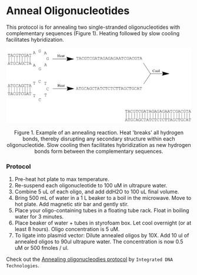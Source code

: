 # Anneal Oligonucleotides

This protocol is for annealing two single-stranded oligonucleotides with complementary sequences (Figure 1). Heating followed by slow cooling facilitates hybridization.

<a href="https://github.com/"><center><img src="../figures/duplex-oligonucleotide.jpg" width="700"></center></a>

<center>Figure 1. Example of an annealing reaction. Heat 'breaks' all hydrogen bonds, thereby disrupting any secondary structure within each oligonucleotide. Slow cooling then facilitates hybridization as new hydrogen bonds form between the complementary sequences.</center>

### Protocol

1. Pre-heat hot plate to max temperature.
2. Re-suspend each oligonucleotide to 100 uM in ultrapure water.
3. Combine 5 uL of each oligo, and add ddH2O to 100 uL final volume.
4. Bring 500 mL of water in a 1 L beaker to a boil in the microwave. Move to hot plate. Add magnetic stir bar and gently stir.
5. Place your oligo-containing tubes in a floating tube rack. Float in boiling water for 3 minutes.
6. Place beaker of water + tubes in styrofoam box. Let cool overnight (or at least 8 hours). Oligo concentration is 5 uM. 
7. To ligate into plasmid vector: Dilute annealed oligos by 10X. Add 10 ul of annealed oligos to 90ul ultrapure water. The concentration is now 0.5 uM or 500 fmoles / ul.

Check out the [Annealing oligonucleodies protocol](https://www.idtdna.com/pages/decoded/decoded-articles/pipet-tips/decoded/2012/06/15/annealing-oligonucleotides) by `Integrated DNA Technologies`.
